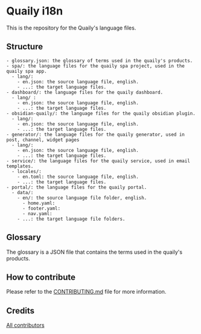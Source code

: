 # Quaily i18n

This is the repository for the Quaily's language files.

## Structure

```
- glossary.json: the glossary of terms used in the quaily's products.
- spa/: the language files for the quaily spa project, used in the quaily spa app.
  - lang/:
    - en.json: the source language file, english.
    - ...: the target language files.
- dashboard/: the language files for the quaily dashboard.
  - lang/ :
    - en.json: the source language file, english.
    - ...: the target language files.
- obsidian-quaily/: the language files for the quaily obsidian plugin.
  - lang/:
    - en.json: the source language file, english.
    - ...: the target language files.
- generator/: the language files for the quaily generator, used in post, channel, widget pages
  - lang/:
    - en.json: the source language file, english.
    - ...: the target language files.
- service/: the language files for the quaily service, used in email templates.
  - locales/:
    - en.toml: the source language file, english.
    - ...: the target language files.
- portal/: the language files for the quaily portal.
  - data/:
    - en/: the source language file folder, english.
      - home.yaml: 
      - footer.yaml: 
      - nav.yaml: 
    - ...: the target language file folders.
```

## Glossary

The glossary is a JSON file that contains the terms used in the quaily's products.

## How to contribute

Please refer to the [CONTRIBUTING.md](CONTRIBUTING.md) file for more information.

## Credits

[All contributors](https://github.com/quailyquaily/roadmap/blob/main/CREDITS.md#quaily-i18n)
